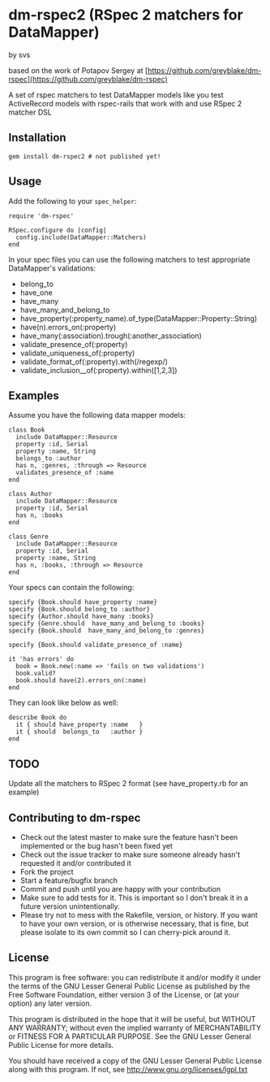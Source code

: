 # dm-rspec2 (RSpec 2 matchers for DataMapper)
by svs

based on the work of Potapov Sergey at [https://github.com/greyblake/dm-rspec](https://github.com/greyblake/dm-rspec)

A set of rspec matchers to test DataMapper models like you test ActiveRecord models with rspec-rails that work with and use RSpec 2 matcher DSL

## Installation

    gem install dm-rspec2 # not published yet!

## Usage
    
Add the following to your `spec_helper`:

    require 'dm-rspec'
    
    RSpec.configure do |config|
      config.include(DataMapper::Matchers)
    end

In your spec files you can use the following matchers to test appropriate DataMapper's validations:

* belong\_to
* have\_one
* have\_many
* have\_many\_and\_belong\_to
* have\_property(:property_name).of_type(DataMapper::Property::String)
* have(n).errors\_on(:property)
* have\_many(:association).trough(:another\_association)
* validate\_presence\_of(:property)
* validate\_uniqueness\_of(:property)
* validate\_format\_of(:property).with(/regexp/)
* validate\_inclusion_\_of(:property).within([1,2,3])


## Examples

Assume you have the following data mapper models:

    class Book
      include DataMapper::Resource
      property :id, Serial
      property :name, String
      belongs_to :author
      has n, :genres, :through => Resource
      validates_presence_of :name
    end

    class Author
      include DataMapper::Resource
      property :id, Serial
      has n, :books
    end

    class Genre
      include DataMapper::Resource
      property :id, Serial
      property :name, String
      has n, :books, :through => Resource
    end

Your specs can contain the following:

    specify {Book.should have_property :name}
    specify {Book.should belong_to :author}
    specify {Author.should have_many :books}
    specify {Genre.should  have_many_and_belong_to :books}
    specify {Book.should  have_many_and_belong_to :genres}

    specify {Book.should validate_presence_of :name}

    it 'has errors' do
      book = Book.new(:name => 'fails on two validations')
      book.valid?
      book.should have(2).errors_on(:name)
    end

They can look like below as well:

    describe Book do
      it { should have_property :name   }
      it { should  belongs_to   :author }
    end




## TODO

Update all the matchers to RSpec 2 format (see have_property.rb for an example)


## Contributing to dm-rspec
 
* Check out the latest master to make sure the feature hasn't been implemented or the bug hasn't been fixed yet
* Check out the issue tracker to make sure someone already hasn't requested it and/or contributed it
* Fork the project
* Start a feature/bugfix branch
* Commit and push until you are happy with your contribution
* Make sure to add tests for it. This is important so I don't break it in a future version unintentionally.
* Please try not to mess with the Rakefile, version, or history. If you want to have your own version, or is otherwise necessary, that is fine, but please isolate to its own commit so I can cherry-pick around it.


## License

This program is free software: you can redistribute it and/or modify
it under the terms of the GNU Lesser General Public License as published by
the Free Software Foundation, either version 3 of the License, or
(at your option) any later version.

This program is distributed in the hope that it will be useful,
but WITHOUT ANY WARRANTY; without even the implied warranty of
MERCHANTABILITY or FITNESS FOR A PARTICULAR PURPOSE.  See the
GNU Lesser General Public License for more details.

You should have received a copy of the GNU Lesser General Public License
along with this program.  If not, see <http://www.gnu.org/licenses/lgpl.txt>
